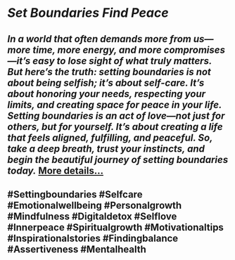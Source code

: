 # *Set Boundaries Find Peace*
## *In a world that often demands more from us—more time, more energy, and more compromises—it’s easy to lose sight of what truly matters. But here’s the truth: setting boundaries is not about being selfish; it’s about self-care. It’s about honoring your needs, respecting your limits, and creating space for peace in your life. Setting boundaries is an act of love—not just for others, but for yourself. It’s about creating a life that feels aligned, fulfilling, and peaceful. So, take a deep breath, trust your instincts, and begin the beautiful journey of setting boundaries today.* [More details…](https://spiritualkhazaana.com/web-stories/set-boundaries-find-peace/)
## #Settingboundaries #Selfcare #Emotionalwellbeing #Personalgrowth #Mindfulness #Digitaldetox #Selflove #Innerpeace #Spiritualgrowth #Motivationaltips #Inspirationalstories #Findingbalance #Assertiveness #Mentalhealth

